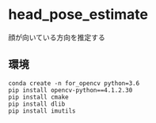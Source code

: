 # head_pose_estimate

顔が向いている方向を推定する

## 環境
~~~
conda create -n for_opencv python=3.6
pip install opencv-python==4.1.2.30
pip install cmake
pip install dlib 
pip install imutils
~~~
